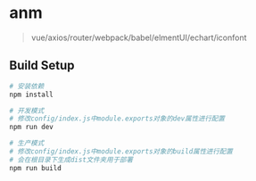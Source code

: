 # anm

> vue/axios/router/webpack/babel/elmentUI/echart/iconfont

## Build Setup

``` bash
# 安装依赖
npm install

# 开发模式
# 修改config/index.js中module.exports对象的dev属性进行配置
npm run dev

# 生产模式
# 修改config/index.js中module.exports对象的build属性进行配置
# 会在根目录下生成dist文件夹用于部署
npm run build
